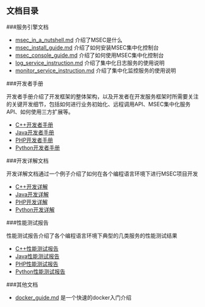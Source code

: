 ## 文档目录

###服务引擎文档

* [msec_in_a_nutshell.md](msec_in_a_nutshell.md) 介绍了MSEC是什么
* [msec_install_guide.md](msec_install_guide.md) 介绍了如何安装MSEC集中化控制台
* [msec_console_guide.md](msec_console_guide.md) 介绍了如何使用MSEC集中化控制台
* [log_service_instruction.md](log_service_instruction.md) 介绍了集中化日志服务的使用说明
* [monitor_service_instruction.md](monitor_service_instruction.md) 介绍了集中化监控服务的使用说明

###开发者手册

开发者手册介绍了开发框架的整体架构，以及开发者在开发服务框架时所需要关注的关键开发细节，包括如何进行业务初始化、远程调用API、MSEC集中化服务API、如何使用三方扩展等。

* [C++开发者手册](cpp_dev_manual.md)
* [Java开发者手册](java_dev_manual.md)
* [PHP开发者手册](php_dev_manual.md)
* [Python开发者手册](python_dev_manual.md)

###开发详解文档

开发详解文档通过一个例子介绍了如何在各个编程语言环境下进行MSEC项目开发

* [C++开发详解](cpp_dev_guide.md)
* [Java开发详解](java_dev_guide.md)
* [PHP开发详解](php_dev_guide.md)
* [Python开发详解](python_dev_guide.md)

###性能测试报告

性能测试报告介绍了各个编程语言环境下典型的几类服务的性能测试结果

* [C++性能测试报告](cpp_performance.md)
* [Java性能测试报告](java_performance.md)
* [PHP性能测试报告](php_performance.md)
* [Python性能测试报告](python_performance.md)

###其他文档

* [docker_guide.md](docker_guide.md) 是一个快速的docker入门介绍